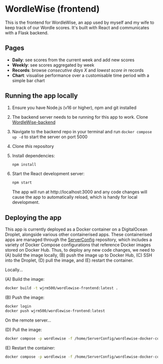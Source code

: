# WordleWise (frontend)

This is the frontend for WordleWise, an app used by myself and my wife to keep track of our Wordle scores. It's built with React and communicates with a Flask backend.

## Pages
- **Daily**: see scores from the current week and add new scores
- **Weekly**: see scores aggregated by week
- **Records**: browse *consecutive days X* and *lowest score in* records
- **Chart**: visualise performance over a customisable time period with a simple bar chart

## Running the app locally
1. Ensure you have Node.js (v16 or higher), npm and git installed
2. The backend server needs to be running for this app to work. Clone [WordleWise-backend](https://github.com/wjrm500/WordleWise-backend)
3. Navigate to the backend repo in your terminal and run `docker compose up -d` to start the server on port 5000
4. Clone *this* repository
5. Install dependencies:

    ```bash
    npm install
    ```
6. Start the React development server:

    ```bash
    npm start
    ```

    The app will run at http://localhost:3000 and any code changes will cause the app to automatically reload, which is handy for local development.

## Deploying the app
This app is currently deployed as a Docker container on a DigitalOcean Droplet, alongside various other containerised apps. These containerised apps are managed through the [ServerConfig](https://github.com/wjrm500/ServerConfig) repository, which includes a variety of Docker Compose configurations that reference Docker images stored on Docker Hub. Thus, to deploy any new code changes, we need to (A) build the image locally, (B) push the image up to Docker Hub, (C) SSH into the Droplet, (D) pull the image, and (E) restart the container.

Locally...

(A) Build the image:
```bash
docker build -t wjrm500/wordlewise-frontend:latest .
```

(B) Push the image:
```bash
docker login
docker push wjrm500/wordlewise-frontend:latest
```

On the remote server...

(D) Pull the image:
```bash
docker compose -p wordlewise -f /home/ServerConfig/wordlewise-docker-compose.yml pull
```

(E) Restart the container:
```bash
docker compose -p wordlewise -f /home/ServerConfig/wordlewise-docker-compose.yml up -d
```